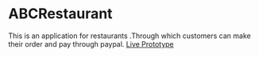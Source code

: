 # ABCRestaurant 
This is an application for restaurants .Through which customers can make their order and pay through paypal.
[Live Prototype](https://abcrestaurant.azurewebsites.net/)
